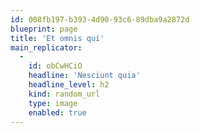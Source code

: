 ```yaml
---
id: 008fb197-b393-4d90-93c6-89dba9a2872d
blueprint: page
title: 'Et omnis qui'
main_replicator:
  -
    id: obCwHCiO
    headline: 'Nesciunt quia'
    headline_level: h2
    kind: random_url
    type: image
    enabled: true
---
```


